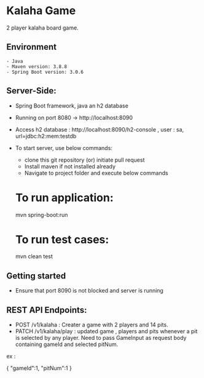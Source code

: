 # Kalaha Game
2 player kalaha board game.

## Environment
    - Java
    - Maven version: 3.8.8
    - Spring Boot version: 3.0.6

## Server-Side:
- Spring Boot framework, java an h2 database
- Running on port 8080 -> http://localhost:8090
- Access h2 database : http://localhost:8090/h2-console , user : sa, url=jdbc:h2:mem:testdb

- To start server, use below commands:
    - clone this git repository (or) initiate pull request
    - Install maven if not installed already
    - Navigate to project folder and execute below commands

    # To run application: 
    mvn spring-boot:run 

    # To run test cases:
    mvn clean test


## Getting started

- Ensure that port 8090 is not blocked and server is running

## REST API Endpoints:

 - POST /v1/kalaha : Creater a game with 2 players and 14 pits.
 - PATCH /v1/kalaha/play : updated game , players and pits whenever a pit is selected by any player. Need to pass GameInput as request body containing gameId and selected pitNum.

ex : 

 {
    "gameId":1,
    "pitNum":1
}



